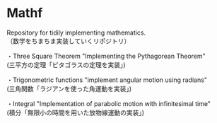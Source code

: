 # Mathf
Repository for tidily implementing mathematics.  
（数学をちまちま実装していくリポジトリ）

・Three Square Theorem "Implementing the Pythagorean Theorem"  
(三平方の定理「ピタゴラスの定理を実装」)

・Trigonometric functions "implement angular motion using radians"  
(三角関数「ラジアンを使った角運動を実装」)

・Integral "Implementation of parabolic motion with infinitesimal time"  
(積分「無限小の時間を用いた放物線運動の実装」)
